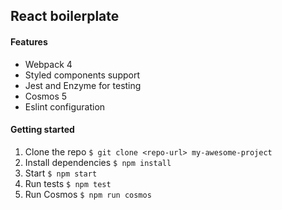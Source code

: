 ## React boilerplate

#### Features

- Webpack 4
- Styled components support
- Jest and Enzyme for testing
- Cosmos 5
- Eslint configuration

#### Getting started

1. Clone the repo
   `$ git clone <repo-url> my-awesome-project`
2. Install dependencies
   `$ npm install`
3. Start
   `$ npm start`
4. Run tests
   `$ npm test`
5. Run Cosmos
   `$ npm run cosmos`
